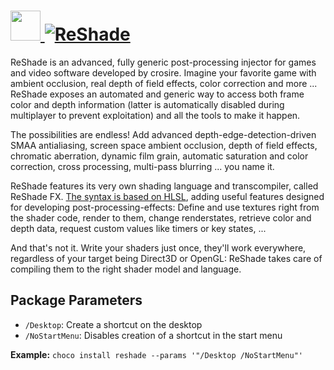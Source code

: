 # [<img src="https://cdn.jsdelivr.net/gh/AdmiringWorm/chocolatey-packages@2e8b9eb0b465415e629a31cade96590b4a0960d9/icons/reshade.png" height="48" width="48" /> ![ReShade](https://img.shields.io/chocolatey/v/reshade.svg?label=ReShade&style=for-the-badge)](https://chocolatey.org/packages/reshade)

ReShade is an advanced, fully generic post-processing injector for games and video software developed by crosire. Imagine your favorite game with ambient occlusion, real depth of field effects, color correction and more ... ReShade exposes an automated and generic way to access both frame color and depth information (latter is automatically disabled during multiplayer to prevent exploitation) and all the tools to make it happen.

The possibilities are endless! Add advanced depth-edge-detection-driven SMAA antialiasing, screen space ambient occlusion, depth of field effects, chromatic aberration, dynamic film grain, automatic saturation and color correction, cross processing, multi-pass blurring ... you name it.

ReShade features its very own shading language and transcompiler, called ReShade FX. [The syntax is based on HLSL](https://github.com/crosire/reshade-shaders/blob/master/REFERENCE.md), adding useful features designed for developing post-processing-effects: Define and use textures right from the shader code, render to them, change renderstates, retrieve color and depth data, request custom values like timers or key states, ...

And that's not it. Write your shaders just once, they'll work everywhere, regardless of your target being Direct3D or OpenGL: ReShade takes care of compiling them to the right shader model and language.

## Package Parameters
- `/Desktop`: Create a shortcut on the desktop
- `/NoStartMenu`: Disables creation of a shortcut in the start menu

**Example:**
`choco install reshade --params '"/Desktop /NoStartMenu"'`
